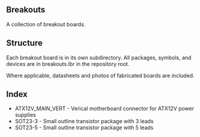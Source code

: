 Breakouts
---------
A collection of breakout boards.

Structure
---------
Each breakout board is in its own subdirectory.  All packages, symbols, and devices are in breakouts.lbr in the repository root.

Where applicable, datasheets and photos of fabricated boards are included.

Index
-----
- ATX12V\_MAIN\_VERT - Verical motherboard connector for ATX12V power supplies
- SOT23-3 - Small outline transistor package with 3 leads
- SOT23-5 - Small outline transistor package with 5 leads
